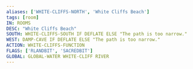```yaml
---
aliases: ['WHITE-CLIFFS-NORTH', 'White Cliffs Beach']
tags: [room]
IN: ROOMS
DESC: "White Cliffs Beach"
SOUTH: WHITE-CLIFFS-SOUTH IF DEFLATE ELSE "The path is too narrow."
WEST: DAMP-CAVE IF DEFLATE ELSE "The path is too narrow."
ACTION: WHITE-CLIFFS-FUNCTION
FLAGS: ['RLANDBIT', 'SACREDBIT']
GLOBAL: GLOBAL-WATER WHITE-CLIFF RIVER
---
```

